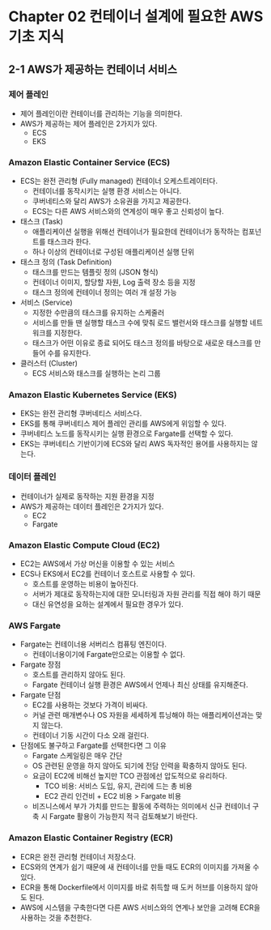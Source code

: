 # Chapter 02 컨테이너 설계에 필요한 AWS 기초 지식

## 2-1 AWS가 제공하는 컨테이너 서비스

### 제어 플레인

- 제어 플레인이란 컨테이너를 관리하는 기능을 의미한다.
- AWS가 제공하는 제어 플레인은 2가지가 있다.
    - ECS
    - EKS

### Amazon Elastic Container Service (ECS)

- ECS는 완전 관리형 (Fully managed) 컨테이너 오케스트레이터다.
    - 컨테이너를 동작시키는 실행 환경 서비스는 아니다.
    - 쿠버네티스와 달리 AWS가 소유권을 가지고 제공한다.
    - ECS는 다른 AWS 서비스와의 연계성이 매우 좋고 신뢰성이 높다.
- 태스크 (Task)
    - 애플리케이션 실행을 위해선 컨테이너가 필요한데 컨테이너가 동작하는 컴포넌트를 태스크라 한다.
    - 하나 이상의 컨테이너로 구성된 애플리케이션 실행 단위
- 태스크 정의 (Task Definition)
    - 태스크를 만드는 템플릿 정의 (JSON 형식)
    - 컨테이너 이미지, 할당할 자원, Log 출력 장소 등을 지정
    - 태스크 정의에 컨테이너 정의는 여러 개 설정 가능
- 서비스 (Service)
    - 지정한 수만큼의 태스크를 유지하는 스케줄러
    - 서비스를 만들 땐 실행할 태스크 수에 맞춰 로드 밸런서와 태스크를 실행할 네트워크를 지정한다.
    - 태스크가 어떤 이유로 종료 되어도 태스크 정의를 바탕으로 새로운 태스크를 만들어 수를 유지한다.
- 클러스터 (Cluster)
    - ECS 서비스와 태스크를 실행하는 논리 그룹

### Amazon Elastic Kubernetes Service (EKS)

- EKS는 완전 관리형 쿠버네티스 서비스다.
- EKS를 통해 쿠버네티스 제어 플레인 관리를 AWS에게 위임할 수 있다.
- 쿠버네티스 노드를 동작시키는 실행 환경으로 Fargate를 선택할 수 있다.
- EKS는 쿠버네티스 기반이기에 ECS와 달리 AWS 독자적인 용어를 사용하지는 않는다.

### 데이터 플레인

- 컨테이너가 실제로 동작하는 지원 환경을 지정
- AWS가 제공하는 데이터 플레인은 2가지가 있다.
    - EC2
    - Fargate

### Amazon Elastic Compute Cloud (EC2)

- EC2는 AWS에서 가상 머신을 이용할 수 있는 서비스
- ECS나 EKS에서 EC2를 컨테이너 호스트로 사용할 수 있다.
    - 호스트를 운영하는 비용이 높아진다.
    - 서버가 제대로 동작하는지에 대한 모니터링과 자원 관리를 직접 해야 하기 때문
    - 대신 유연성을 요하는 설계에서 필요한 경우가 있다.

### AWS Fargate

- Fargate는 컨테이너용 서버리스 컴퓨팅 엔진이다.
    - 컨테이너용이기에 Fargate만으로는 이용할 수 없다.
- Fargate 장점
    - 호스트를 관리하지 않아도 된다.
    - Fargate 컨테이너 실행 환경은 AWS에서 언제나 최신 상태를 유지해준다.
- Fargate 단점
    - EC2를 사용하는 것보다 가격이 비싸다.
    - 커널 관련 매개변수나 OS 자원을 세세하게 튜닝해야 하는 애플리케이션과는 맞지 않는다.
    - 컨테이너 기동 시간이 다소 오래 걸린다.
- 단점에도 불구하고 Fargate를 선택한다면 그 이유
    - Fargate 스케일링은 매우 간단
    - OS 관련된 운영을 하지 않아도 되기에 전담 인력을 확충하지 않아도 된다.
    - 요금이 EC2에 비해선 높지만 TCO 관점에선 압도적으로 유리하다.
        - TCO 비용: 서비스 도입, 유지, 관리에 드는 총 비용
        - EC2 관리 인건비 + EC2 비용 > Fargate 비용
    - 비즈니스에서 부가 가치를 만드는 활동에 주력하는 의미에서 신규 컨테이너 구축 시 Fargate 활용이 가능한지 적극 검토해보기 바란다.

### Amazon Elastic Container Registry (ECR)

- ECR은 완전 관리형 컨테이너 저장소다.
- ECS와의 연계가 쉽기 때문에 새 컨테이너를 만들 때도 ECR의 이미지를 가져올 수 있다.
- ECR을 통해 Dockerfile에서 이미지를 바로 취득할 때 도커 허브를 이용하지 않아도 된다.
- AWS에 시스템을 구축한다면 다른 AWS 서비스와의 연계나 보안을 고려해 ECR을 사용하는 것을 추천한다.
